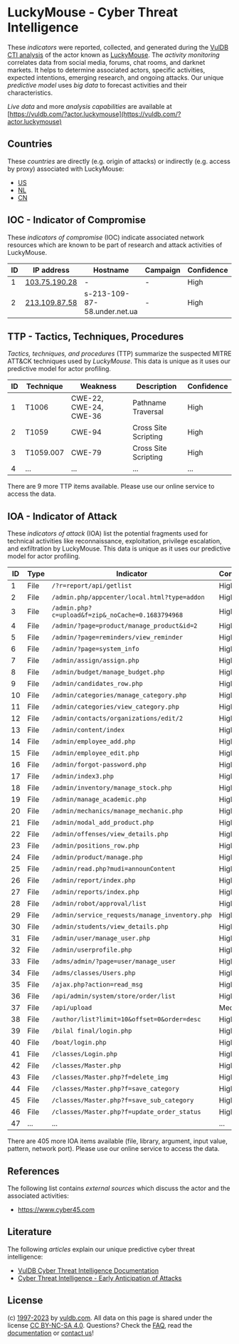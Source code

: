 # LuckyMouse - Cyber Threat Intelligence

These _indicators_ were reported, collected, and generated during the [VulDB CTI analysis](https://vuldb.com/?kb.cti) of the actor known as [LuckyMouse](https://vuldb.com/?actor.luckymouse). The _activity monitoring_ correlates data from social media, forums, chat rooms, and darknet markets. It helps to determine associated actors, specific activities, expected intentions, emerging research, and ongoing attacks. Our unique _predictive model_ uses _big data_ to forecast activities and their characteristics.

_Live data_ and more _analysis capabilities_ are available at [https://vuldb.com/?actor.luckymouse](https://vuldb.com/?actor.luckymouse)

## Countries

These _countries_ are directly (e.g. origin of attacks) or indirectly (e.g. access by proxy) associated with LuckyMouse:

* [US](https://vuldb.com/?country.us)
* [NL](https://vuldb.com/?country.nl)
* [CN](https://vuldb.com/?country.cn)

## IOC - Indicator of Compromise

These _indicators of compromise_ (IOC) indicate associated network resources which are known to be part of research and attack activities of LuckyMouse.

ID | IP address | Hostname | Campaign | Confidence
-- | ---------- | -------- | -------- | ----------
1 | [103.75.190.28](https://vuldb.com/?ip.103.75.190.28) | - | - | High
2 | [213.109.87.58](https://vuldb.com/?ip.213.109.87.58) | s-213-109-87-58.under.net.ua | - | High

## TTP - Tactics, Techniques, Procedures

_Tactics, techniques, and procedures_ (TTP) summarize the suspected MITRE ATT&CK techniques used by _LuckyMouse_. This data is unique as it uses our predictive model for actor profiling.

ID | Technique | Weakness | Description | Confidence
-- | --------- | -------- | ----------- | ----------
1 | T1006 | CWE-22, CWE-24, CWE-36 | Pathname Traversal | High
2 | T1059 | CWE-94 | Cross Site Scripting | High
3 | T1059.007 | CWE-79 | Cross Site Scripting | High
4 | ... | ... | ... | ...

There are 9 more TTP items available. Please use our online service to access the data.

## IOA - Indicator of Attack

These _indicators of attack_ (IOA) list the potential fragments used for technical activities like reconnaissance, exploitation, privilege escalation, and exfiltration by LuckyMouse. This data is unique as it uses our predictive model for actor profiling.

ID | Type | Indicator | Confidence
-- | ---- | --------- | ----------
1 | File | `/?r=report/api/getlist` | High
2 | File | `/admin.php/appcenter/local.html?type=addon` | High
3 | File | `/admin.php?c=upload&f=zip&_noCache=0.1683794968` | High
4 | File | `/admin/?page=product/manage_product&id=2` | High
5 | File | `/admin/?page=reminders/view_reminder` | High
6 | File | `/admin/?page=system_info` | High
7 | File | `/admin/assign/assign.php` | High
8 | File | `/admin/budget/manage_budget.php` | High
9 | File | `/admin/candidates_row.php` | High
10 | File | `/admin/categories/manage_category.php` | High
11 | File | `/admin/categories/view_category.php` | High
12 | File | `/admin/contacts/organizations/edit/2` | High
13 | File | `/admin/content/index` | High
14 | File | `/admin/employee_add.php` | High
15 | File | `/admin/employee_edit.php` | High
16 | File | `/admin/forgot-password.php` | High
17 | File | `/admin/index3.php` | High
18 | File | `/admin/inventory/manage_stock.php` | High
19 | File | `/admin/manage_academic.php` | High
20 | File | `/admin/mechanics/manage_mechanic.php` | High
21 | File | `/admin/modal_add_product.php` | High
22 | File | `/admin/offenses/view_details.php` | High
23 | File | `/admin/positions_row.php` | High
24 | File | `/admin/product/manage.php` | High
25 | File | `/admin/read.php?mudi=announContent` | High
26 | File | `/admin/report/index.php` | High
27 | File | `/admin/reports/index.php` | High
28 | File | `/admin/robot/approval/list` | High
29 | File | `/admin/service_requests/manage_inventory.php` | High
30 | File | `/admin/students/view_details.php` | High
31 | File | `/admin/user/manage_user.php` | High
32 | File | `/admin/userprofile.php` | High
33 | File | `/adms/admin/?page=user/manage_user` | High
34 | File | `/adms/classes/Users.php` | High
35 | File | `/ajax.php?action=read_msg` | High
36 | File | `/api/admin/system/store/order/list` | High
37 | File | `/api/upload` | Medium
38 | File | `/author/list?limit=10&offset=0&order=desc` | High
39 | File | `/bilal final/login.php` | High
40 | File | `/boat/login.php` | High
41 | File | `/classes/Login.php` | High
42 | File | `/classes/Master.php` | High
43 | File | `/classes/Master.php?f=delete_img` | High
44 | File | `/classes/Master.php?f=save_category` | High
45 | File | `/classes/Master.php?f=save_sub_category` | High
46 | File | `/classes/Master.php?f=update_order_status` | High
47 | ... | ... | ...

There are 405 more IOA items available (file, library, argument, input value, pattern, network port). Please use our online service to access the data.

## References

The following list contains _external sources_ which discuss the actor and the associated activities:

* https://www.cyber45.com

## Literature

The following _articles_ explain our unique predictive cyber threat intelligence:

* [VulDB Cyber Threat Intelligence Documentation](https://vuldb.com/?kb.cti)
* [Cyber Threat Intelligence - Early Anticipation of Attacks](https://www.scip.ch/en/?labs.20201022)

## License

(c) [1997-2023](https://vuldb.com/?kb.changelog) by [vuldb.com](https://vuldb.com/?kb.about). All data on this page is shared under the license [CC BY-NC-SA 4.0](https://creativecommons.org/licenses/by-nc-sa/4.0/). Questions? Check the [FAQ](https://vuldb.com/?kb.faq), read the [documentation](https://vuldb.com/?kb) or [contact us](https://vuldb.com/?contact)!
